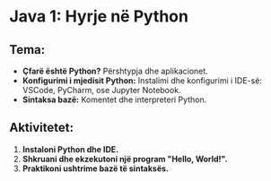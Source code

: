 # Java 1: Hyrje në Python

## Tema:
- **Çfarë është Python?** Përshtypja dhe aplikacionet.
- **Konfigurimi i mjedisit Python:** Instalimi dhe konfigurimi i IDE-së: VSCode, PyCharm, ose Jupyter Notebook.
- **Sintaksa bazë:** Komentet dhe interpreteri Python.

## Aktivitetet:
1. **Instaloni Python dhe IDE.**
2. **Shkruani dhe ekzekutoni një program "Hello, World!".**
3. **Praktikoni ushtrime bazë të sintaksës.**
